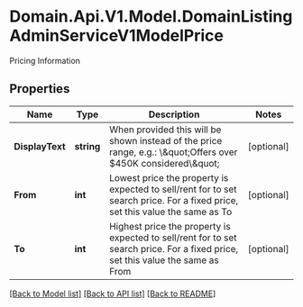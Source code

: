 # Domain.Api.V1.Model.DomainListingAdminServiceV1ModelPrice
Pricing Information
## Properties

Name | Type | Description | Notes
------------ | ------------- | ------------- | -------------
**DisplayText** | **string** | When provided this will be shown instead of the price range, e.g.: \\\&quot;Offers over $450K considered\\\&quot; | [optional] 
**From** | **int** | Lowest price the property is expected to sell/rent for to set search price. For a fixed price, set this value the same as To | [optional] 
**To** | **int** | Highest price the property is expected to sell/rent for to set search price.   For a fixed price, set this value the same as From | [optional] 

[[Back to Model list]](../README.md#documentation-for-models) [[Back to API list]](../README.md#documentation-for-api-endpoints) [[Back to README]](../README.md)

